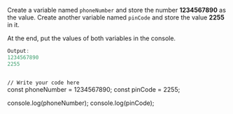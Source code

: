 Create a variable named `phoneNumber` 
and 
store the number **1234567890** as 
the value. Create another variable 
named `pinCode` 
and 
store the value **2255** in it.

At the end, put the values of 
both variables in the console.

```js
Output:
1234567890
2255
```

<codeblock language="javascript" type="exercise" testMode="fixedInput">
<code>
// Write your code here
</code>
<solution>
const phoneNumber = 1234567890;
const pinCode = 2255;

console.log(phoneNumber);
console.log(pinCode);
</solution>
</codeblock>
